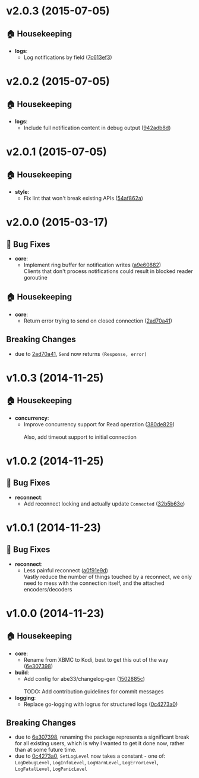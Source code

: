 
<a name="v2.0.3"></a>
# v2.0.3 (2015-07-05)

## :house: Housekeeping

- **logs**:
  - Log notifications by field ([7c613ef3](https://github.com/StreamBoat/kodi_jsonrpc/commit/7c613ef3a0edbe13f33b9060e7cb55be26244588))


<a name="v2.0.2"></a>
# v2.0.2 (2015-07-05)

## :house: Housekeeping

- **logs**:
  - Include full notification content in debug output ([942adb8d](https://github.com/StreamBoat/kodi_jsonrpc/commit/942adb8d38828599524bedf359f18ac17cf20f90))


<a name="v2.0.1"></a>
# v2.0.1 (2015-07-05)

## :house: Housekeeping

- **style**:
  - Fix lint that won't break existing APIs ([54af862a](https://github.com/StreamBoat/kodi_jsonrpc/commit/54af862af1928000f87bcbb3092cf1ac59746960))


<a name="v2.0.0"></a>
# v2.0.0 (2015-03-17)

## :bug: Bug Fixes

- **core**:
  - Implement ring buffer for notification writes ([a9e60882](https://github.com/StreamBoat/kodi_jsonrpc/commit/a9e60882ddab062ca7fced3cb56d5586b9e1ad1f))  <br>Clients that don't process notifications could result in blocked reader
    goroutine

## :house: Housekeeping

- **core**:
  - Return error trying to send on closed connection ([2ad70a41](https://github.com/StreamBoat/kodi_jsonrpc/commit/2ad70a415c661980a3001245d3757ee483461c09))

## Breaking Changes

- due to [2ad70a41](https://github.com/StreamBoat/kodi_jsonrpc/commit/2ad70a415c661980a3001245d3757ee483461c09), `Send` now returns `(Response, error)`


<a name="v1.0.3"></a>
# v1.0.3 (2014-11-25)

## :house: Housekeeping

- **concurrency**:
  - Improve concurrency support for Read operation ([380de829](https://github.com/StreamBoat/kodi_jsonrpc/commit/380de829d0eeadcaf5d457daa80d79c0404a3c6c))  
    <br>Also, add timeout support to initial connection


<a name="v1.0.2"></a>
# v1.0.2 (2014-11-25)

## :bug: Bug Fixes

- **reconnect**:
  - Add reconnect locking and actually update `Connected` ([32b5b63e](https://github.com/StreamBoat/kodi_jsonrpc/commit/32b5b63e3840c122abdc787e34e9f7c6ace16702))


<a name="v1.0.1"></a>
# v1.0.1 (2014-11-23)

## :bug: Bug Fixes

- **reconnect**:
  - Less painful reconnect ([a0f91e9d](https://github.com/StreamBoat/kodi_jsonrpc/commit/a0f91e9d89b2536700fe17d4c5709849a844203c))  <br>Vastly reduce the number of things touched by a reconnect, we only need
    to mess with the connection itself, and the attached encoders/decoders


<a name="v1.0.0"></a>
# v1.0.0 (2014-11-23)

## :house: Housekeeping

- **core**:
  - Rename from XBMC to Kodi, best to get this out of the way ([6e307398](https://github.com/StreamBoat/kodi_jsonrpc/commit/6e30739875014414562eb6ae11e7a30bc85e792c))
- **build**:
  - Add config for abe33/changelog-gen ([1502885c](https://github.com/StreamBoat/kodi_jsonrpc/commit/1502885c4d32f38850fc07b15215c0d29e0c23a2))  
    <br>TODO: Add contribution guidelines for commit messages
- **logging**:
  - Replace go-logging with logrus for structured logs ([0c4273a0](https://github.com/StreamBoat/kodi_jsonrpc/commit/0c4273a01011b2ca871ab7dfea61e7f8b123565e))

## Breaking Changes

- due to [6e307398](https://github.com/StreamBoat/kodi_jsonrpc/commit/6e30739875014414562eb6ae11e7a30bc85e792c), renaming the package represents a significant break for all existing users, which is why I wanted to get it done now, rather than at some future time.
- due to [0c4273a0](https://github.com/StreamBoat/kodi_jsonrpc/commit/0c4273a01011b2ca871ab7dfea61e7f8b123565e), `SetLogLevel` now takes a constant - one of: `LogDebugLevel`, `LogInfoLevel`, `LogWarnLevel`, `LogErrorLevel`, `LogFatalLevel`, `LogPanicLevel`

